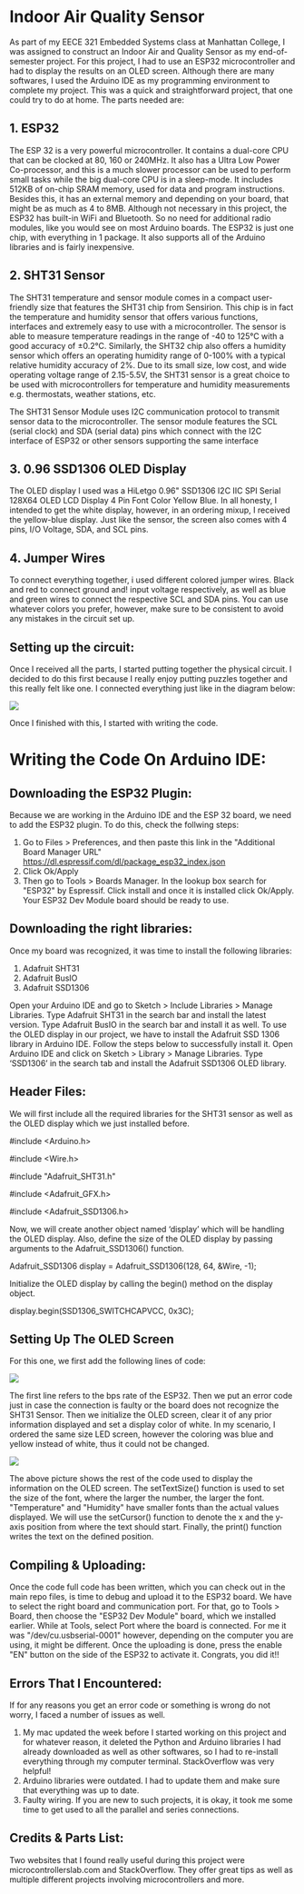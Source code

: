# Indoor Air Quality Sensor
As part of my EECE 321 Embedded Systems class at Manhattan College, I was assigned to construct an Indoor Air and Quality Sensor as my end-of-semester project. For this project, I had to use an ESP32 microcontroller and had to display the results on an OLED screen. Although there are many softwares, I used the Arduino IDE as my programming environment to complete my project. This was a quick and straightforward project, that one could try to do at home. The parts needed are: 
## 1. ESP32
The ESP 32 is a very powerful microcontroller. It contains a dual-core CPU that can be clocked at 80, 160 or 240MHz. It also has a Ultra Low Power Co-processor, and this is a much slower processor can be used to perform small tasks while the big dual-core CPU is in a sleep-mode. It includes 512KB of on-chip SRAM memory, used for data and program instructions. Besides this, it has an external memory and depending on your board, that might be as much as 4 to 8MB. Although not necessary in this project, the ESP32 has built-in WiFi and Bluetooth. So no need for additional radio modules, like you would see on most Arduino boards. The ESP32 is just one chip, with everything in 1 package. It also supports all of the Arduino libraries and is fairly inexpensive. 
## 2. SHT31 Sensor 
The SHT31 temperature and sensor module comes in a compact user-friendly size that features the SHT31 chip from Sensirion. This chip is in fact the temperature and humidity sensor that offers various functions, interfaces and extremely easy to use with a microcontroller. The sensor is able to measure temperature readings in the range of -40 to 125°C with a good accuracy of ±0.2°C. Similarly, the SHT32 chip also offers a humidity sensor which offers an operating humidity range of 0-100% with a typical relative humidity accuracy of 2%. Due to its small size, low cost, and wide operating voltage range of 2.15-5.5V, the SHT31 sensor is a great choice to be used with microcontrollers for temperature and humidity measurements e.g. thermostats, weather stations, etc.

The SHT31 Sensor Module uses I2C communication protocol to transmit sensor data to the microcontroller. The sensor module features the SCL (serial clock) and SDA (serial data) pins which connect with the I2C interface of ESP32 or other sensors supporting the same interface
## 3. 0.96 SSD1306 OLED Display
The OLED display I used was a HiLetgo 0.96" SSD1306 I2C IIC SPI Serial 128X64 OLED LCD Display 4 Pin Font Color Yellow Blue. In all honesty, I intended to get the white display, however, in an ordering mixup, I received the yellow-blue display. Just like the sensor, the screen also comes with 4 pins, I/O Voltage, SDA, and SCL pins.
## 4. Jumper Wires
To connect everything together, i used different colored jumper wires. Black and red to connect ground and!
 input voltage respectively, as well as blue and green wires to connect the respective SCL and SDA pins. You can use whatever colors you prefer, however, make sure to be consistent to avoid any mistakes in the circuit set up. 

## Setting up the circuit: 
Once I received all the parts, I started putting together the physical circuit. I decided to do this first because I really enjoy putting puzzles together and this really felt like one. I connected everything just like in the diagram below:

![](images/sht31circuit.jpeg)

Once I finished with this, I started with writing the code. 

# Writing the Code On Arduino IDE:
## Downloading the ESP32 Plugin:
Because we are working in the Arduino IDE and the ESP 32 board, we need to add the ESP32 plugin. To do this, check the follwing steps: 
1. Go to Files > Preferences, and then paste this link in the "Additional Board Manager URL" https://dl.espressif.com/dl/package_esp32_index.json
2. Click Ok/Apply
3. Then go to Tools > Boards Manager. In the lookup box search for "ESP32" by Espressif. Click install and once it is installed click Ok/Apply. Your ESP32 Dev Module board should be ready to use. 

## Downloading the right libraries:
Once my board was recognized, it was time to install the following libraries: 

1. Adafruit SHT31
2. Adafruit BusIO
3. Adafruit SSD1306


Open your Arduino IDE and go to Sketch > Include Libraries > Manage Libraries. Type Adafruit SHT31 in the search bar and install the latest version. Type Adafruit BusIO in the search bar and install it as well. To use the OLED display in our project, we have to install the Adafruit SSD 1306 library in Arduino IDE. Follow the steps below to successfully install it. Open Arduino IDE and click on Sketch > Library > Manage Libraries. Type ‘SSD1306’ in the search tab and install the Adafruit SSD1306 OLED library.
## Header Files: 
We will first include all the required libraries for the SHT31 sensor as well as the OLED display which we just installed before.

#include <Arduino.h>

#include <Wire.h>

#include "Adafruit_SHT31.h"

#include <Adafruit_GFX.h>

#include <Adafruit_SSD1306.h>

Now, we will create another object named ‘display’ which will be handling the OLED display. Also, define the size of the OLED display by passing arguments to the Adafruit_SSD1306() function.

Adafruit_SSD1306 display = Adafruit_SSD1306(128, 64, &Wire, -1);

Initialize the OLED display by calling the begin() method on the display object.

display.begin(SSD1306_SWITCHCAPVCC, 0x3C); 
## Setting Up The OLED Screen
For this one, we first add the following lines of code: 

![](images/oled1.jpg)

The first line refers to the bps rate of the ESP32. Then we put an error code just in case the connection is faulty or the board does not recognize the SHT31 Sensor. Then we initialize the OLED screen, clear it of any prior information displayed and set a display color of white. In my scenario, I ordered the same size LED screen, however the coloring was blue and yellow instead of white, thus it could not be changed. 

![](images/Screenshot%202022-12-16%20at%204.29.26%20PM.png)


The above picture shows the rest of the code used to display the information on the OLED screen. The setTextSize() function is used to set the size of the font, where the larger the number, the larger the font. "Temperature" and "Humidity" have smaller fonts than the actual values displayed. We will use the setCursor() function to denote the x and the y-axis position from where the text should start. Finally, the print() function writes the text on the defined position.

## Compiling & Uploading: 
Once the code full code has been written, which you can check out in the main repo files, is time to debug and upload it to the ESP32 board. We have to select the right board and communication port. For that, go to Tools > Board, then choose the "ESP32 Dev Module" board, which we installed earlier. While at Tools, select Port where the board is connected. For me it was "/dev/cu.usbserial-0001" however, depending on the computer you are using, it might be different. Once the uploading is done, press the enable "EN" button on the side of the ESP32 to activate it. Congrats, you did it!! 

## Errors That I Encountered:
If for any reasons you get an error code or something is wrong do not worry, I faced a number of issues as well. 
1. My mac updated the week before I started working on this project and for whatever reason, it deleted the Python and Arduino libraries I had already downloaded as well as other softwares, so I had to re-install everything through my computer terminal. StackOverflow was very helpful! 
2. Arduino libraries were outdated. I had to update them and make sure that everything was up to date. 
3. Faulty wiring. If you are new to such projects, it is okay, it took me some time to get used to all the parallel and series connections. 

## Credits & Parts List:

Two websites that I found really useful during this project were microcontrollerslab.com and StackOverflow. They offer great tips as well as multiple different projects involving microcontrollers and more. 
